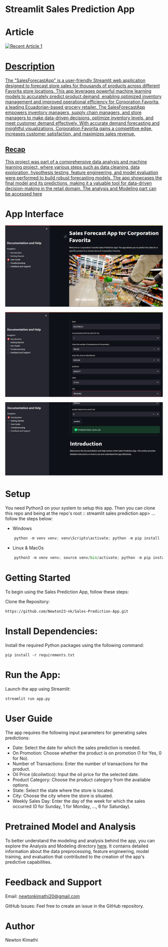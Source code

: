 # Streamlit Sales Prediction App

# Article 
<a target="_blank" href="https://github-readme-medium-recent-article.vercel.app/medium/@@newtonkimathi20/1"><img src="https://github-readme-medium-recent-article.vercel.app/medium/@@newtonkimathi20/1" alt="Recent Article 1"> 


# Description
The "SalesForecastApp" is a user-friendly Streamlit web application designed to forecast store sales for thousands of products across different Favorita store locations. This app leverages powerful machine learning models to accurately predict product demand, enabling optimized inventory management and improved operational efficiency for Corporation Favorita, a leading Ecuadorian-based grocery retailer.
The SalesForecastApp empowers inventory managers, supply chain managers, and store managers to make data-driven decisions, optimize inventory levels, and meet customer demand effectively. With accurate demand forecasting and insightful visualizations, Corporation Favorita gains a competitive edge, increases customer satisfaction, and maximizes sales revenue.

## Recap
 This project was part of a comprehensive data analysis and machine learning project, where various steps such as data cleaning, data exploration, hypothesis testing, feature engineering, and model evaluation were performed to build robust forecasting models. The app showcases the final model and its predictions, making it a valuable tool for data-driven decision-making in the retail domain. The analysis and Modeling part can be accessed [here](https://github.com/Newton23-nk/Time-Series-Analysis)

 # App Interface
 ![Interface of the app](Images/Interface.png)

 ![Inputs](Images/Inputs.png)
 
 ![Prediction](Images/Prediction.png)
 
 # Setup
You need Python3 on your system to setup this app. Then you can clone this repo and being at the repo's root :: streamlit sales prediction app> ... follow the steps below:
* Windows
```python
    python -m venv venv; venv\Scripts\activate; python -m pip install -q --upgrade pip; python -m pip install -qr requirements.txt 
`````` 
* Linux & MacOs
```python
    python3 -m venv venv; source venv/bin/activate; python -m pip install -q --upgrade pip; python -m pip install -qr requirements.txt  

``````
 
# Getting Started
To begin using the Sales Prediction App, follow these steps:

Clone the Repository:
``````
https://github.com/Newton23-nk/Sales-Prediction-App.git
``````
# Install Dependencies:
Install the required Python packages using the following command:
``````
pip install -r requirements.txt

``````
# Run the App:
Launch the app using Streamlit:
``````
streamlit run app.py

``````

# User Guide
The app requires the following input parameters for generating sales predictions:

* Date: Select the date for which the sales prediction is needed.
* On Promotion: Choose whether the product is on promotion (1 for Yes, 0 for No).
* Number of Transactions: Enter the number of transactions for the product.
* Oil Price (dcoilwtico): Input the oil price for the selected date.
* Product Category: Choose the product category from the available options.
* State: Select the state where the store is located.
* City: Choose the city where the store is situated.
* Weekly Sales Day: Enter the day of the week for which the sales occurred (0 for Sunday, 1 for Monday, ..., 6 for Saturday).


# Pretrained Model and Analysis
To better understand the modeling and analysis behind the app, you can explore the Analysis and Modeling directory [here](https://github.com/Newton23-nk/Time-Series-Analysis). It contains detailed information about the data preprocessing, feature engineering, model training, and evaluation that contributed to the creation of the app's predictive capabilities.

# Feedback and Support

Email: newtonkimathi20@gmail.com

GitHub Issues: Feel free to create an issue in the GitHub repository.


# Author
Newton Kimathi